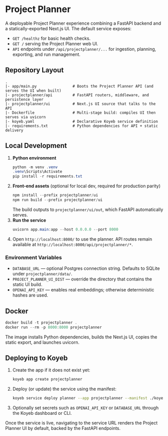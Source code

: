 # Project Planner

A deployable Project Planner experience combining a FastAPI backend and a statically-exported Next.js UI. The default service exposes:

- `GET /healthz` for basic health checks.
- `GET /` serving the Project Planner web UI.
- `API` endpoints under `/api/projectplanner/...` for ingestion, planning, exporting, and run management.

## Repository Layout
```text
.
|- app/main.py                # Boots the Project Planner API (and serves the UI when built)
|- projectplanner/api         # FastAPI routers, middleware, and persistence layer
|- projectplanner/ui          # Next.js UI source that talks to the API
|- Dockerfile                 # Multi-stage build: compiles UI then serves via uvicorn
|- koyeb.yaml                 # Declarative Koyeb service definition
|- requirements.txt           # Python dependencies for API + static delivery
```

## Local Development
1. **Python environment**
   ```powershell
   python -m venv .venv
   .venv\Scripts\Activate
   pip install -r requirements.txt
   ```
2. **Front-end assets** (optional for local dev, required for production parity)
   ```powershell
   npm install --prefix projectplanner/ui
   npm run build --prefix projectplanner/ui
   ```
   The build outputs to `projectplanner/ui/out`, which FastAPI automatically serves.
3. **Run the service**
   ```powershell
   uvicorn app.main:app --host 0.0.0.0 --port 8000
   ```
4. Open `http://localhost:8000/` to use the planner. API routes remain available at `http://localhost:8000/api/projectplanner/*`.

### Environment Variables
- `DATABASE_URL` — optional Postgres connection string. Defaults to SQLite under `projectplanner/data/`.
- `PROJECT_PLANNER_UI_DIST` — override the directory that contains the static UI build.
- `OPENAI_API_KEY` — enables real embeddings; otherwise deterministic hashes are used.

## Docker
```powershell
docker build -t projectplanner .
docker run --rm -p 8000:8000 projectplanner
```
The image installs Python dependencies, builds the Next.js UI, copies the static export, and launches uvicorn.

## Deploying to Koyeb
1. Create the app if it does not exist yet:
   ```bash
   koyeb app create projectplanner
   ```
2. Deploy (or update) the service using the manifest:
   ```bash
   koyeb service deploy planner --app projectplanner --manifest ./koyeb.yaml
   ```
3. Optionally set secrets such as `OPENAI_API_KEY` or `DATABASE_URL` through the Koyeb dashboard or CLI.

Once the service is live, navigating to the service URL renders the Project Planner UI by default, backed by the FastAPI endpoints.

